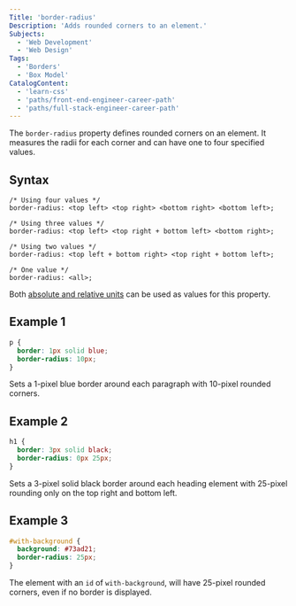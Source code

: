 ```yaml
---
Title: 'border-radius'
Description: 'Adds rounded corners to an element.'
Subjects:
  - 'Web Development'
  - 'Web Design'
Tags:
  - 'Borders'
  - 'Box Model'
CatalogContent:
  - 'learn-css'
  - 'paths/front-end-engineer-career-path'
  - 'paths/full-stack-engineer-career-path'
---
```


The `border-radius` property defines rounded corners on an element. It measures the radii for each corner and can have one to four specified values.

## Syntax

```pseudo
/* Using four values */
border-radius: <top left> <top right> <bottom right> <bottom left>;

/* Using three values */
border-radius: <top left> <top right + bottom left> <bottom right>;

/* Using two values */
border-radius: <top left + bottom right> <top right + bottom left>;

/* One value */
border-radius: <all>;
```

Both [absolute and relative units](https://www.codecademy.com/resources/docs/css/units) can be used as values for this property.

## Example 1

```css
p {
  border: 1px solid blue;
  border-radius: 10px;
}
```

Sets a 1-pixel blue border around each paragraph with 10-pixel rounded corners.

## Example 2

```css
h1 {
  border: 3px solid black;
  border-radius: 0px 25px;
}
```

Sets a 3-pixel solid black border around each heading element with 25-pixel rounding only on the top right and bottom left.

## Example 3

```css
#with-background {
  background: #73ad21;
  border-radius: 25px;
}
```

The element with an `id` of `with-background`, will have 25-pixel rounded corners, even if no border is displayed.
